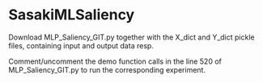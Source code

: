 # SasakiMLSaliency
Download MLP_Saliency_GIT.py together with the X_dict and Y_dict pickle files, containing input and output data resp.

Comment/uncomment the demo function calls in the line 520 of MLP_Saliency_GIT.py to run the corresponding experiment.
